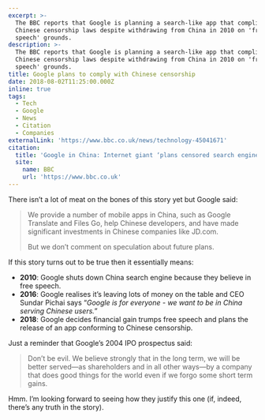 ```yaml
---
excerpt: >-
  The BBC reports that Google is planning a search-like app that complies with
  Chinese censorship laws despite withdrawing from China in 2010 on 'free
  speech' grounds.
description: >-
  The BBC reports that Google is planning a search-like app that complies with
  Chinese censorship laws despite withdrawing from China in 2010 on 'free
  speech' grounds.
title: Google plans to comply with Chinese censorship
date: 2018-08-02T11:25:00.000Z
inline: true
tags:
  - Tech
  - Google
  - News
  - Citation
  - Companies
externalLink: 'https://www.bbc.co.uk/news/technology-45041671'
citation:
  title: 'Google in China: Internet giant ‘plans censored search engine’'
  site:
    name: BBC
    url: 'https://www.bbc.co.uk'
---
```

There isn’t a lot of meat on the bones of this story yet but Google said:

> We provide a number of mobile apps in China, such as Google Translate and Files Go, help Chinese developers, and have made significant investments in Chinese companies like JD.com.  
>   
> But we don’t comment on speculation about future plans.  

If this story turns out to be true then it essentially means:

* **2010**: Google shuts down China search engine because they believe in free speech.
* **2016**: Google realises it’s leaving lots of money on the table and CEO Sundar Pichai says “_Google is for everyone - we want to be in China serving Chinese users._”
* **2018**: Google decides financial gain trumps free speech and plans the release of an app conforming to Chinese censorship.

Just a reminder that Google’s 2004 IPO prospectus said:

> Don’t be evil. We believe strongly that in the long term, we will be better served—as shareholders and in all other ways—by a company that does good things for the world even if we forgo some short term gains.  

Hmm. I’m looking forward to seeing how they justify this one (if, indeed, there’s any truth in the story).




